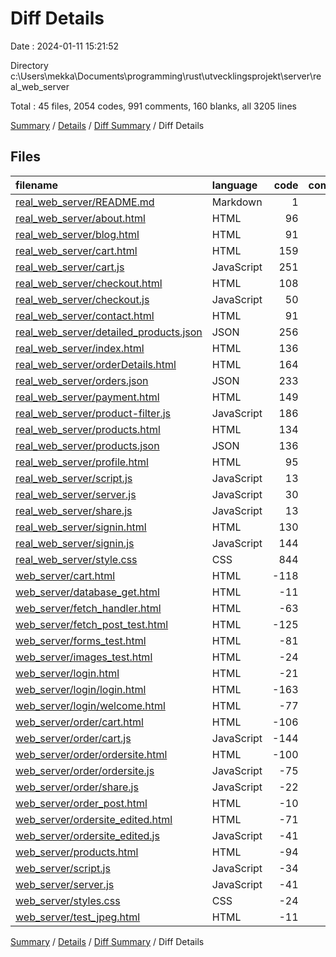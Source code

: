 # Diff Details

Date : 2024-01-11 15:21:52

Directory c:\\Users\\mekka\\Documents\\programming\\rust\\utvecklingsprojekt\\server\\real_web_server

Total : 45 files,  2054 codes, 991 comments, 160 blanks, all 3205 lines

[Summary](results.md) / [Details](details.md) / [Diff Summary](diff.md) / Diff Details

## Files
| filename | language | code | comment | blank | total |
| :--- | :--- | ---: | ---: | ---: | ---: |
| [real_web_server/README.md](/real_web_server/README.md) | Markdown | 1 | 0 | 0 | 1 |
| [real_web_server/about.html](/real_web_server/about.html) | HTML | 96 | 19 | 4 | 119 |
| [real_web_server/blog.html](/real_web_server/blog.html) | HTML | 91 | 19 | 3 | 113 |
| [real_web_server/cart.html](/real_web_server/cart.html) | HTML | 159 | 44 | 8 | 211 |
| [real_web_server/cart.js](/real_web_server/cart.js) | JavaScript | 251 | 88 | 78 | 417 |
| [real_web_server/checkout.html](/real_web_server/checkout.html) | HTML | 108 | 19 | 5 | 132 |
| [real_web_server/checkout.js](/real_web_server/checkout.js) | JavaScript | 50 | 5 | 10 | 65 |
| [real_web_server/contact.html](/real_web_server/contact.html) | HTML | 91 | 19 | 4 | 114 |
| [real_web_server/detailed_products.json](/real_web_server/detailed_products.json) | JSON | 256 | 0 | 0 | 256 |
| [real_web_server/index.html](/real_web_server/index.html) | HTML | 136 | 117 | 12 | 265 |
| [real_web_server/orderDetails.html](/real_web_server/orderDetails.html) | HTML | 164 | 0 | 5 | 169 |
| [real_web_server/orders.json](/real_web_server/orders.json) | JSON | 233 | 0 | 0 | 233 |
| [real_web_server/payment.html](/real_web_server/payment.html) | HTML | 149 | 19 | 5 | 173 |
| [real_web_server/product-filter.js](/real_web_server/product-filter.js) | JavaScript | 186 | 337 | 65 | 588 |
| [real_web_server/products.html](/real_web_server/products.html) | HTML | 134 | 19 | 6 | 159 |
| [real_web_server/products.json](/real_web_server/products.json) | JSON | 136 | 0 | 1 | 137 |
| [real_web_server/profile.html](/real_web_server/profile.html) | HTML | 95 | 19 | 6 | 120 |
| [real_web_server/script.js](/real_web_server/script.js) | JavaScript | 13 | 0 | 3 | 16 |
| [real_web_server/server.js](/real_web_server/server.js) | JavaScript | 30 | 2 | 3 | 35 |
| [real_web_server/share.js](/real_web_server/share.js) | JavaScript | 13 | 0 | 5 | 18 |
| [real_web_server/signin.html](/real_web_server/signin.html) | HTML | 130 | 19 | 13 | 162 |
| [real_web_server/signin.js](/real_web_server/signin.js) | JavaScript | 144 | 46 | 32 | 222 |
| [real_web_server/style.css](/real_web_server/style.css) | CSS | 844 | 236 | 200 | 1,280 |
| [web_server/cart.html](/web_server/cart.html) | HTML | -118 | 0 | -18 | -136 |
| [web_server/database_get.html](/web_server/database_get.html) | HTML | -11 | 0 | 0 | -11 |
| [web_server/fetch_handler.html](/web_server/fetch_handler.html) | HTML | -63 | -1 | -13 | -77 |
| [web_server/fetch_post_test.html](/web_server/fetch_post_test.html) | HTML | -125 | 0 | -23 | -148 |
| [web_server/forms_test.html](/web_server/forms_test.html) | HTML | -81 | 0 | -20 | -101 |
| [web_server/images_test.html](/web_server/images_test.html) | HTML | -24 | 0 | -2 | -26 |
| [web_server/login.html](/web_server/login.html) | HTML | -21 | -1 | -5 | -27 |
| [web_server/login/login.html](/web_server/login/login.html) | HTML | -163 | 0 | -28 | -191 |
| [web_server/login/welcome.html](/web_server/login/welcome.html) | HTML | -77 | 0 | -8 | -85 |
| [web_server/order/cart.html](/web_server/order/cart.html) | HTML | -106 | -1 | -23 | -130 |
| [web_server/order/cart.js](/web_server/order/cart.js) | JavaScript | -144 | -16 | -32 | -192 |
| [web_server/order/ordersite.html](/web_server/order/ordersite.html) | HTML | -100 | 0 | -23 | -123 |
| [web_server/order/ordersite.js](/web_server/order/ordersite.js) | JavaScript | -75 | -1 | -24 | -100 |
| [web_server/order/share.js](/web_server/order/share.js) | JavaScript | -22 | 0 | -13 | -35 |
| [web_server/order_post.html](/web_server/order_post.html) | HTML | -10 | 0 | -1 | -11 |
| [web_server/ordersite_edited.html](/web_server/ordersite_edited.html) | HTML | -71 | 0 | -17 | -88 |
| [web_server/ordersite_edited.js](/web_server/ordersite_edited.js) | JavaScript | -41 | -4 | -18 | -63 |
| [web_server/products.html](/web_server/products.html) | HTML | -94 | 0 | -20 | -114 |
| [web_server/script.js](/web_server/script.js) | JavaScript | -34 | -2 | -7 | -43 |
| [web_server/server.js](/web_server/server.js) | JavaScript | -41 | -3 | -6 | -50 |
| [web_server/styles.css](/web_server/styles.css) | CSS | -24 | -7 | -6 | -37 |
| [web_server/test_jpeg.html](/web_server/test_jpeg.html) | HTML | -11 | 0 | -1 | -12 |

[Summary](results.md) / [Details](details.md) / [Diff Summary](diff.md) / Diff Details